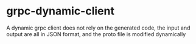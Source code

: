 # grpc-dynamic-client
A dynamic grpc client does not rely on the generated code, the input and output are all in JSON format, and the proto file is modified dynamically

